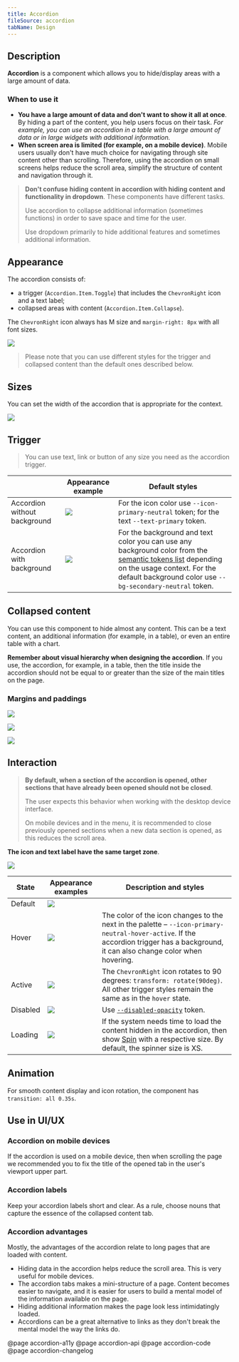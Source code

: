 ```yaml
---
title: Accordion
fileSource: accordion
tabName: Design
---
```


## Description

**Accordion** is a component which allows you to hide/display areas with a large amount of data.

### When to use it

- **You have a large amount of data and don't want to show it all at once**. By hiding a part of the content, you help users focus on their task. _For example, you can use an accordion in a table with a large amount of data or in large widgets with additional information._
- **When screen area is limited (for example, on a mobile device)**. Mobile users usually don't have much choice for navigating through site content other than scrolling. Therefore, using the accordion on small screens helps reduce the scroll area, simplify the structure of content and navigation through it.

> **Don't confuse hiding content in accordion with hiding content and functionality in dropdown**. These components have different tasks.
>
> Use accordion to collapse additional information (sometimes functions) in order to save space and time for the user.
>
> Use dropdown primarily to hide additional features and sometimes additional information.

## Appearance

The accordion consists of:

- a trigger (`Accordion.Item.Toggle`) that includes the `ChevronRight` icon and a text label;
- collapsed areas with content (`Accordion.Item.Collapse`).

The `ChevronRight` icon always has M size and `margin-right: 8px` with all font sizes.

![](static/margins.png)

> Please note that you can use different styles for the trigger and collapsed content than the default ones described below.

## Sizes

You can set the width of the accordion that is appropriate for the context.

![](static/max-width.png)

## Trigger

> You can use text, link or button of any size you need as the accordion trigger.

|                              | Appearance example         | Default styles                                                                                                                                                                                                                                 |
| ---------------------------- | -------------------------- | ---------------------------------------------------------------------------------------------------------------------------------------------------------------------------------------------------------------------------------------------- |
| Accordion without background | ![](static/default.png)    | For the icon color use `--icon-primary-neutral` token; for the text `--text-primary` token.                                                                                                                                                    |
| Accordion with background    | ![](static/default-bg.png) | For the background and text color you can use any background color from the [semantic tokens list](/style/design-tokens/#semantic_tokens) depending on the usage context. For the default background color use `--bg-secondary-neutral` token. |

## Collapsed content

You can use this component to hide almost any content. This can be a text content, an additional information (for example, in a table), or even an entire table with a chart.

**Remember about visual hierarchy when designing the accordion**. If you use, the accordion, for example, in a table, then the title inside the accordion should not be equal to or greater than the size of the main titles on the page.

### Margins and paddings

![](static/item-margins1.png)

![](static/item-margins2.png)

![](static/item-paddings.png)

## Interaction

> **By default, when a section of the accordion is opened, other sections that have already been opened should not be closed**.
>
> The user expects this behavior when working with the desktop device interface.
>
> On mobile devices and in the menu, it is recommended to close previously opened sections when a new data section is opened, as this reduces the scroll area.

**The icon and text label have the same target zone**.

![](static/hoverzone.png)

| State    | Appearance examples            | Description and styles                                                                                                                                                               |
| -------- | ------------------------------ | ------------------------------------------------------------------------------------------------------------------------------------------------------------------------------------ |
| Default  | ![](static/default-state.png)  |                                                                                                                                                                                      |
| Hover    | ![](static/hover-state.png)    | The color of the icon changes to the next in the palette – `--icon-primary-neutral-hover-active`. If the accordion trigger has a background, it can also change color when hovering. |
| Active   | ![](static/active-state.png)   | The `ChevronRight` icon rotates to 90 degrees: `transform: rotate(90deg)`. All other trigger styles remain the same as in the `hover` state.                                         |
| Disabled | ![](static/disabled-state.png) | Use [`--disabled-opacity`](/style/design-tokens/) token.                                                                                                                             |
| Loading  | ![](static/loading-state.png)  | If the system needs time to load the content hidden in the accordion, then show [Spin](/components/spin/) with a respective size. By default, the spinner size is XS.                |

## Animation

For smooth content display and icon rotation, the component has `transition: all 0.35s`.

## Use in UI/UX

### Accordion on mobile devices

If the accordion is used on a mobile device, then when scrolling the page we recommended you to fix the title of the opened tab in the user's viewport upper part.

### Accordion labels

Keep your accordion labels short and clear. As a rule, choose nouns that capture the essence of the collapsed content tab.

### Accordion advantages

Mostly, the advantages of the accordion relate to long pages that are loaded with content.

- Hiding data in the accordion helps reduce the scroll area. This is very useful for mobile devices.
- The accordion tabs makes a mini-structure of a page. Content becomes easier to navigate, and it is easier for users to build a mental model of the information available on the page.
- Hiding additional information makes the page look less intimidatingly loaded.
- Accordions can be a great alternative to links as they don't break the mental model the way the links do.

@page accordion-a11y
@page accordion-api
@page accordion-code
@page accordion-changelog
